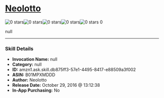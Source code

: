 # [Neolotto ](http://alexa.amazon.com/#skills/amzn1.ask.skill.db875ff3-57e1-4495-8417-e88509a3f002)
![0 stars](../../images/ic_star_border_black_18dp_1x.png)![0 stars](../../images/ic_star_border_black_18dp_1x.png)![0 stars](../../images/ic_star_border_black_18dp_1x.png)![0 stars](../../images/ic_star_border_black_18dp_1x.png)![0 stars](../../images/ic_star_border_black_18dp_1x.png) 0

null

***

### Skill Details

* **Invocation Name:** null
* **Category:** null
* **ID:** amzn1.ask.skill.db875ff3-57e1-4495-8417-e88509a3f002
* **ASIN:** B01MPXMDDD
* **Author:** Neolotto 
* **Release Date:** October 29, 2016 @ 13:12:38
* **In-App Purchasing:** No
